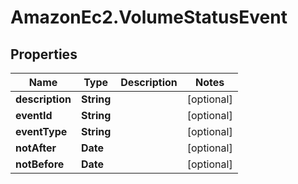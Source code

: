 # AmazonEc2.VolumeStatusEvent

## Properties

Name | Type | Description | Notes
------------ | ------------- | ------------- | -------------
**description** | **String** |  | [optional] 
**eventId** | **String** |  | [optional] 
**eventType** | **String** |  | [optional] 
**notAfter** | **Date** |  | [optional] 
**notBefore** | **Date** |  | [optional] 


